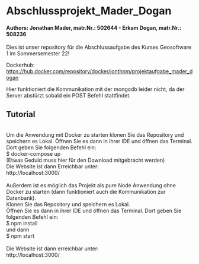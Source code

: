 # Abschlussprojekt_Mader_Dogan
<h4>Authors:  Jonathan Mader, matr.Nr.: 502644 - Erkam Dogan, matr.Nr.: 508236</h4>

Dies ist unser repository für die Abschlussaufgabe des Kurses Geosoftware 1 im Sommersemester 22!

Dockerhub: https://hub.docker.com/repository/docker/jonthnm/projektaufgabe_mader_dogan	 <br>

Hier funktioniert die Kommunikation mit der mongodb leider nicht, da der Server abstürzt sobald ein POST Befehl stattfindet.

<h2>Tutorial</h2>
<br>
Um die Anwendung mit Docker zu starten klonen Sie das Repository und speichern es Lokal.
Öffnen Sie es dann in ihrer IDE und öffnen das Terminal. Dort geben Sie folgenden Befehl ein:
<br>
$ docker-compose up
<br>
(Etwas Geduld muss hier für den Download mitgebracht werden)
<br>
Die Website ist dann Erreichbar unter:<br>
http://localhost:3000/
<br>
<br>
Außerdem ist es möglich das Projekt als pure Node Anwendung ohne Docker zu starten (dann funktioniert auch die Kommunikation zur Datenbank).<br>
Klonen Sie das Repository und speichern es Lokal.<br>
Öffnen Sie es dann in ihrer IDE und öffnen das Terminal. Dort geben Sie folgenden Befehl ein:
<br>
$ npm install <br>
und dann <br>
$ npm start <br>
<br>
Die Website ist dann erreichbar unter:<br>
http://localhost:3000/
<br>
